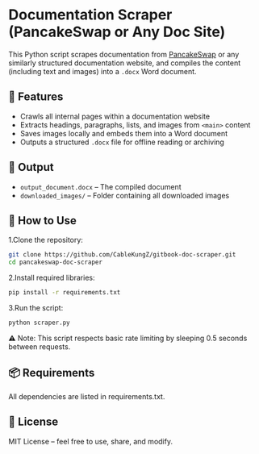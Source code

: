 # Documentation Scraper (PancakeSwap or Any Doc Site)

This Python script scrapes documentation from [PancakeSwap](https://docs.pancakeswap.finance/) or any similarly structured documentation website, and compiles the content (including text and images) into a `.docx` Word document.

## 📌 Features

- Crawls all internal pages within a documentation website
- Extracts headings, paragraphs, lists, and images from `<main>` content
- Saves images locally and embeds them into a Word document
- Outputs a structured `.docx` file for offline reading or archiving

## 📁 Output

- `output_document.docx` – The compiled document
- `downloaded_images/` – Folder containing all downloaded images

## 🚀 How to Use

1.Clone the repository:
   ```bash
   git clone https://github.com/CableKungZ/gitbook-doc-scraper.git
   cd pancakeswap-doc-scraper
   ```

2.Install required libraries:
  ```bash
  pip install -r requirements.txt
  ```
3.Run the script: 
  ```bash
  python scraper.py
  ```
⚠️ Note: This script respects basic rate limiting by sleeping 0.5 seconds between requests.

## 📦 Requirements
All dependencies are listed in requirements.txt.

## 📜 License
MIT License – feel free to use, share, and modify.



